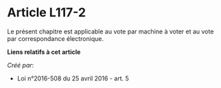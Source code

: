# Article L117-2

Le présent chapitre est applicable au vote par machine à voter et au vote par correspondance électronique.

**Liens relatifs à cet article**

_Créé par_:

  - Loi n°2016-508 du 25 avril 2016 - art. 5
